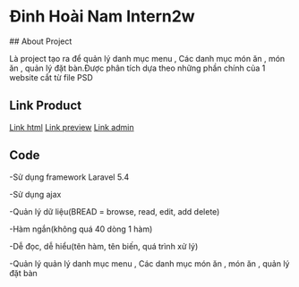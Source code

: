 <h1>Đinh Hoài Nam Intern2w</h1>
## About Project

<p> Là project tạo ra để quản lý danh mục menu , Các danh mục món ăn , món ăn , quản lý đặt bàn.Được phân tích dựa theo những phần chính của 1 website cắt từ file PSD </p>

## Link Product

<a href="https://dinhhoainam23894.github.io/NamDH_internship2w/">Link html</a>
<a href="http://laravelintern2w.herokuapp.com/">Link preview</a>
<a href="http://laravelintern2w.herokuapp.com/admin/">Link admin</a>

## Code

-Sử dụng framework Laravel 5.4

-Sử dụng ajax

-Quản lý dữ liệu(BREAD = browse, read, edit, add delete)

-Hàm ngắn(không quá 40 dòng 1 hàm)

-Dễ đọc, dễ hiểu(tên hàm, tên biến, quá trình xử lý)

-Quản lý quản lý danh mục menu , Các danh mục món ăn , món ăn , quản lý đặt bàn

